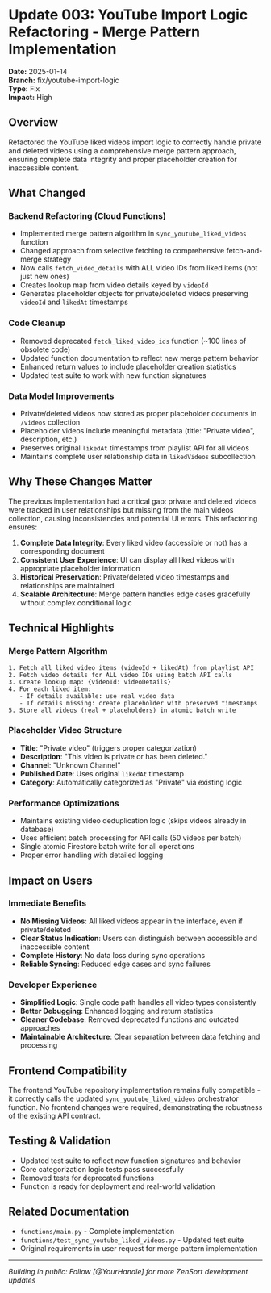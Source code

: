 # Update 003: YouTube Import Logic Refactoring - Merge Pattern Implementation

**Date:** 2025-01-14  
**Branch:** fix/youtube-import-logic  
**Type:** Fix  
**Impact:** High

## Overview

Refactored the YouTube liked videos import logic to correctly handle private and deleted videos using a comprehensive merge pattern approach, ensuring complete data integrity and proper placeholder creation for inaccessible content.

## What Changed

### Backend Refactoring (Cloud Functions)
- Implemented merge pattern algorithm in `sync_youtube_liked_videos` function
- Changed approach from selective fetching to comprehensive fetch-and-merge strategy
- Now calls `fetch_video_details` with ALL video IDs from liked items (not just new ones)
- Creates lookup map from video details keyed by `videoId`
- Generates placeholder objects for private/deleted videos preserving `videoId` and `likedAt` timestamps

### Code Cleanup
- Removed deprecated `fetch_liked_video_ids` function (~100 lines of obsolete code)
- Updated function documentation to reflect new merge pattern behavior
- Enhanced return values to include placeholder creation statistics
- Updated test suite to work with new function signatures

### Data Model Improvements
- Private/deleted videos now stored as proper placeholder documents in `/videos` collection
- Placeholder videos include meaningful metadata (title: "Private video", description, etc.)
- Preserves original `likedAt` timestamps from playlist API for all videos
- Maintains complete user relationship data in `likedVideos` subcollection

## Why These Changes Matter

The previous implementation had a critical gap: private and deleted videos were tracked in user relationships but missing from the main videos collection, causing inconsistencies and potential UI errors. This refactoring ensures:

1. **Complete Data Integrity**: Every liked video (accessible or not) has a corresponding document
2. **Consistent User Experience**: UI can display all liked videos with appropriate placeholder information
3. **Historical Preservation**: Private/deleted video timestamps and relationships are maintained
4. **Scalable Architecture**: Merge pattern handles edge cases gracefully without complex conditional logic

## Technical Highlights

### Merge Pattern Algorithm
```
1. Fetch all liked video items (videoId + likedAt) from playlist API
2. Fetch video details for ALL video IDs using batch API calls  
3. Create lookup map: {videoId: videoDetails}
4. For each liked item:
   - If details available: use real video data
   - If details missing: create placeholder with preserved timestamps
5. Store all videos (real + placeholders) in atomic batch write
```

### Placeholder Video Structure
- **Title**: "Private video" (triggers proper categorization)
- **Description**: "This video is private or has been deleted."
- **Channel**: "Unknown Channel"  
- **Published Date**: Uses original `likedAt` timestamp
- **Category**: Automatically categorized as "Private" via existing logic

### Performance Optimizations
- Maintains existing video deduplication logic (skips videos already in database)
- Uses efficient batch processing for API calls (50 videos per batch)
- Single atomic Firestore batch write for all operations
- Proper error handling with detailed logging

## Impact on Users

### Immediate Benefits
- **No Missing Videos**: All liked videos appear in the interface, even if private/deleted
- **Clear Status Indication**: Users can distinguish between accessible and inaccessible content
- **Complete History**: No data loss during sync operations
- **Reliable Syncing**: Reduced edge cases and sync failures

### Developer Experience
- **Simplified Logic**: Single code path handles all video types consistently
- **Better Debugging**: Enhanced logging and return statistics
- **Cleaner Codebase**: Removed deprecated functions and outdated approaches
- **Maintainable Architecture**: Clear separation between data fetching and processing

## Frontend Compatibility

The frontend YouTube repository implementation remains fully compatible - it correctly calls the updated `sync_youtube_liked_videos` orchestrator function. No frontend changes were required, demonstrating the robustness of the existing API contract.

## Testing & Validation

- Updated test suite to reflect new function signatures and behavior
- Core categorization logic tests pass successfully
- Removed tests for deprecated functions
- Function is ready for deployment and real-world validation

## Related Documentation

- `functions/main.py` - Complete implementation
- `functions/test_sync_youtube_liked_videos.py` - Updated test suite
- Original requirements in user request for merge pattern implementation

---
*Building in public: Follow [@YourHandle] for more ZenSort development updates* 